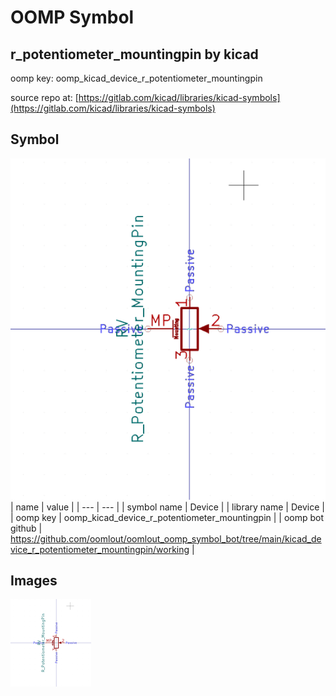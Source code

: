 # OOMP Symbol  
## r_potentiometer_mountingpin  by kicad  
  
oomp key: oomp_kicad_device_r_potentiometer_mountingpin  
  
source repo at: [https://gitlab.com/kicad/libraries/kicad-symbols](https://gitlab.com/kicad/libraries/kicad-symbols)  
## Symbol  
  
[![working.png](working_600.png)](working.png)  
| name | value | 
| --- | --- | 
| symbol name | Device | 
| library name | Device | 
| oomp key | oomp_kicad_device_r_potentiometer_mountingpin | 
| oomp bot github | https://github.com/oomlout/oomlout_oomp_symbol_bot/tree/main/kicad_device_r_potentiometer_mountingpin/working | 
## Images  
  
[![working.png](working_140.png)](working.png)  

